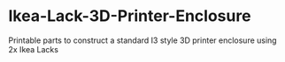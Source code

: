 # Ikea-Lack-3D-Printer-Enclosure
Printable parts to construct a standard I3 style 3D printer enclosure using 2x Ikea Lacks
